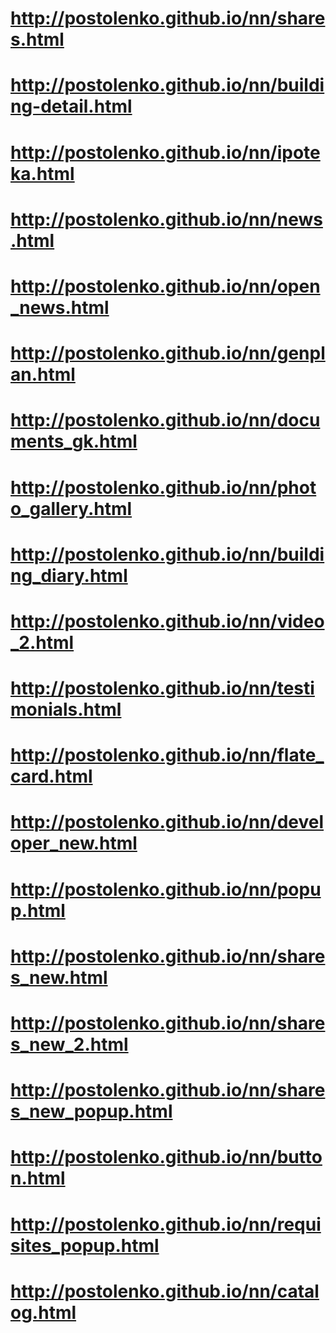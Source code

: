 # http://postolenko.github.io/nn/shares.html
# http://postolenko.github.io/nn/building-detail.html
# http://postolenko.github.io/nn/ipoteka.html
# http://postolenko.github.io/nn/news.html
# http://postolenko.github.io/nn/open_news.html
# http://postolenko.github.io/nn/genplan.html
# http://postolenko.github.io/nn/documents_gk.html
# http://postolenko.github.io/nn/photo_gallery.html
# http://postolenko.github.io/nn/building_diary.html
# http://postolenko.github.io/nn/video_2.html
# http://postolenko.github.io/nn/testimonials.html
# http://postolenko.github.io/nn/flate_card.html
# http://postolenko.github.io/nn/developer_new.html
# http://postolenko.github.io/nn/popup.html
# http://postolenko.github.io/nn/shares_new.html
# http://postolenko.github.io/nn/shares_new_2.html
# http://postolenko.github.io/nn/shares_new_popup.html
# http://postolenko.github.io/nn/button.html
# http://postolenko.github.io/nn/requisites_popup.html
# http://postolenko.github.io/nn/catalog.html
